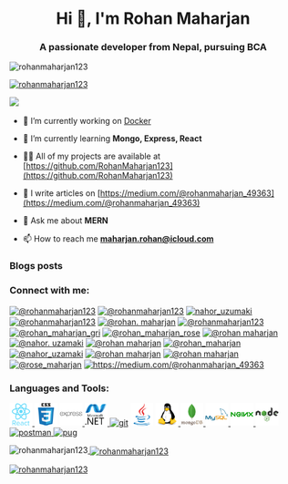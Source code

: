 <h1 align="center">Hi 👋, I'm Rohan Maharjan</h1>
<h3 align="center">A passionate developer from Nepal, pursuing BCA</h3>

<p align="left"> <img src="https://komarev.com/ghpvc/?username=rohanmaharjan123&label=Profile%20views&color=0e75b6&style=flat" alt="rohanmaharjan123" /> </p>

<p align="left"> <a href="https://github.com/ryo-ma/github-profile-trophy"><img src="https://github-profile-trophy.vercel.app/?username=rohanmaharjan123" alt="rohanmaharjan123" /></a> </p>

<p align="left"> <a href="https://x.com/NahorUzumaki" target="blank"><img src="https://img.shields.io/twitter/follow/nahor_uzumaki?logo=twitter&style=for-the-badge" /></a> </p>

- 🔭 I’m currently working on [Docker](https://github.com/RohanMaharjan123/LearningDocker)

- 🌱 I’m currently learning **Mongo, Express, React**

- 👨‍💻 All of my projects are available at [https://github.com/RohanMaharjan123](https://github.com/RohanMaharjan123)

- 📝 I write articles on [https://medium.com/@rohanmaharjan_49363](https://medium.com/@rohanmaharjan_49363)

- 💬 Ask me about **MERN**

- 📫 How to reach me **maharjan.rohan@icloud.com**

### Blogs posts
<!-- BLOG-POST-LIST:START -->
<!-- BLOG-POST-LIST:END -->

<h3 align="left">Connect with me:</h3>
<p align="left">
<a href="https://codepen.io/@rohanmaharjan123" target="blank"><img align="center" src="https://raw.githubusercontent.com/rahuldkjain/github-profile-readme-generator/master/src/images/icons/Social/codepen.svg" alt="@rohanmaharjan123" height="30" width="40" /></a>
<a href="https://dev.to/@rohanmaharjan123" target="blank"><img align="center" src="https://raw.githubusercontent.com/rahuldkjain/github-profile-readme-generator/master/src/images/icons/Social/devto.svg" alt="@rohanmaharjan123" height="30" width="40" /></a>
<a href="https://twitter.com/NahorUzumaki" target="blank"><img align="center" src="https://raw.githubusercontent.com/rahuldkjain/github-profile-readme-generator/master/src/images/icons/Social/twitter.svg" alt="nahor_uzumaki" height="30" width="40" /></a>
<a href="https://linkedin.com/in/@rohanmaharjan123" target="blank"><img align="center" src="https://raw.githubusercontent.com/rahuldkjain/github-profile-readme-generator/master/src/images/icons/Social/linked-in-alt.svg" alt="@rohanmaharjan123" height="30" width="40" /></a>
<a href="https://stackoverflow.com/users/@rohan. maharjan" target="blank"><img align="center" src="https://raw.githubusercontent.com/rahuldkjain/github-profile-readme-generator/master/src/images/icons/Social/stack-overflow.svg" alt="@rohan. maharjan" height="30" width="40" /></a>
<a href="https://codesandbox.com/@rohanmaharjan123" target="blank"><img align="center" src="https://raw.githubusercontent.com/rahuldkjain/github-profile-readme-generator/master/src/images/icons/Social/codesandbox.svg" alt="@rohanmaharjan123" height="30" width="40" /></a>
<a href="https://kaggle.com/@rohan_maharjan_gri" target="blank"><img align="center" src="https://raw.githubusercontent.com/rahuldkjain/github-profile-readme-generator/master/src/images/icons/Social/kaggle.svg" alt="@rohan_maharjan_gri" height="30" width="40" /></a>
<a href="https://instagram.com/@rohan_maharjan_rose" target="blank"><img align="center" src="https://raw.githubusercontent.com/rahuldkjain/github-profile-readme-generator/master/src/images/icons/Social/instagram.svg" alt="@rohan_maharjan_rose" height="30" width="40" /></a>
<a href="https://dribbble.com/@rohan maharjan" target="blank"><img align="center" src="https://raw.githubusercontent.com/rahuldkjain/github-profile-readme-generator/master/src/images/icons/Social/dribbble.svg" alt="@rohan maharjan" height="30" width="40" /></a>
<a href="https://www.behance.net/@nahor. uzamaki" target="blank"><img align="center" src="https://raw.githubusercontent.com/rahuldkjain/github-profile-readme-generator/master/src/images/icons/Social/behance.svg" alt="@nahor. uzamaki" height="30" width="40" /></a>
<a href="https://medium.com/@rohan maharjan" target="blank"><img align="center" src="https://raw.githubusercontent.com/rahuldkjain/github-profile-readme-generator/master/src/images/icons/Social/medium.svg" alt="@rohan maharjan" height="30" width="40" /></a>
<a href="https://www.codechef.com/users/@rohan_maharjan" target="blank"><img align="center" src="https://cdn.jsdelivr.net/npm/simple-icons@3.1.0/icons/codechef.svg" alt="@rohan_maharjan" height="30" width="40" /></a>
<a href="https://www.hackerrank.com/@nahor_uzamaki" target="blank"><img align="center" src="https://raw.githubusercontent.com/rahuldkjain/github-profile-readme-generator/master/src/images/icons/Social/hackerrank.svg" alt="@nahor_uzamaki" height="30" width="40" /></a>
<a href="https://www.leetcode.com/@rohan maharjan" target="blank"><img align="center" src="https://raw.githubusercontent.com/rahuldkjain/github-profile-readme-generator/master/src/images/icons/Social/leet-code.svg" alt="@rohan maharjan" height="30" width="40" /></a>
<a href="https://www.hackerearth.com/@rohan maharjan" target="blank"><img align="center" src="https://raw.githubusercontent.com/rahuldkjain/github-profile-readme-generator/master/src/images/icons/Social/hackerearth.svg" alt="@rohan maharjan" height="30" width="40" /></a>
<a href="https://www.topcoder.com/members/@rose_maharjan" target="blank"><img align="center" src="https://raw.githubusercontent.com/rahuldkjain/github-profile-readme-generator/master/src/images/icons/Social/topcoder.svg" alt="@rose_maharjan" height="30" width="40" /></a>
<a href="/https://medium.com/@rohanmaharjan_49363" target="blank"><img align="center" src="https://raw.githubusercontent.com/rahuldkjain/github-profile-readme-generator/master/src/images/icons/Social/rss.svg" alt="https://medium.com/@rohanmaharjan_49363" height="30" width="40" /></a>
</p>

<h3 align="left">Languages and Tools:</h3>
<p align="left">
 
<a href="https://reactjs.org/" target="_blank" rel="noreferrer"> <img src="https://raw.githubusercontent.com/devicons/devicon/master/icons/react/react-original-wordmark.svg" alt="react" width="40" height="40"/> </a>
<img src="https://raw.githubusercontent.com/devicons/devicon/master/icons/css3/css3-original-wordmark.svg" alt="css3" width="40" height="40"/> <a href="https://developer.mozilla.org/en-US/docs/Web/JavaScript" target="_blank" rel="noreferrer"> 
<a href="https://expressjs.com" target="_blank" rel="noreferrer"> <img src="https://raw.githubusercontent.com/devicons/devicon/master/icons/express/express-original-wordmark.svg" alt="express" width="40" height="40"/> </a>
<a href="https://dotnet.microsoft.com/" target="_blank" rel="noreferrer"> <img src="https://raw.githubusercontent.com/devicons/devicon/master/icons/dot-net/dot-net-original-wordmark.svg" alt="dotnet" width="40" height="40"/> </a> 
<a href="https://git-scm.com/" target="_blank" rel="noreferrer"> <img src="https://www.vectorlogo.zone/logos/git-scm/git-scm-icon.svg" alt="git" width="40" height="40"/></a> 
<a href="https://www.java.com" target="_blank" rel="noreferrer"> <img src="https://raw.githubusercontent.com/devicons/devicon/master/icons/java/java-original.svg" alt="java" width="40" height="40"/></a> 
<a href="https://www.linux.org/" target="_blank" rel="noreferrer"> <img src="https://raw.githubusercontent.com/devicons/devicon/master/icons/linux/linux-original.svg" alt="linux" width="40" height="40"/> </a> 
<a href="https://www.mongodb.com/" target="_blank" rel="noreferrer"> <img src="https://raw.githubusercontent.com/devicons/devicon/master/icons/mongodb/mongodb-original-wordmark.svg" alt="mongodb" width="40" height="40"/> </a> 
<a href="https://www.mysql.com/" target="_blank" rel="noreferrer"> <img src="https://raw.githubusercontent.com/devicons/devicon/master/icons/mysql/mysql-original-wordmark.svg" alt="mysql" width="40" height="40"/> </a> 
<a href="https://www.nginx.com" target="_blank" rel="noreferrer"> <img src="https://raw.githubusercontent.com/devicons/devicon/master/icons/nginx/nginx-original.svg" alt="nginx" width="40" height="40"/> </a> 
<a href="https://nodejs.org" target="_blank" rel="noreferrer"> <img src="https://raw.githubusercontent.com/devicons/devicon/master/icons/nodejs/nodejs-original-wordmark.svg" alt="nodejs" width="40" height="40"/></a> 
<a href="https://postman.com" target="_blank" rel="noreferrer"> <img src="https://www.vectorlogo.zone/logos/getpostman/getpostman-icon.svg" alt="postman" width="40" height="40"/> </a> 
<a href="https://pugjs.org" target="_blank" rel="noreferrer"> <img src="https://cdn.worldvectorlogo.com/logos/pug.svg" alt="pug" width="40" height="40"/> </a> 
<a href="https://www.python.org" target="_blank" rel="noreferrer"></p>

<p><img align="left" src="https://github-readme-stats.vercel.app/api/top-langs?username=rohanmaharjan123&show_icons=true&locale=en&layout=compact&hide=php,blade" alt="rohanmaharjan123" /></p>

<p>&nbsp;<img align="center" src="https://github-readme-stats.vercel.app/api?username=rohanmaharjan123&show_icons=true&locale=en" alt="rohanmaharjan123" /></p>

<p><img align="center" src="https://github-readme-streak-stats.herokuapp.com/?user=rohanmaharjan123&" alt="rohanmaharjan123" /></p>
